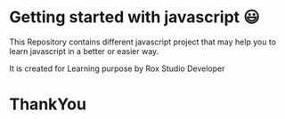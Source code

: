 # Getting started with javascript :smiley:
This Repository contains different javascript project that may help you to learn javascript in a better or easier way.


It is created for Learning purpose by Rox Studio Developer
# ThankYou
